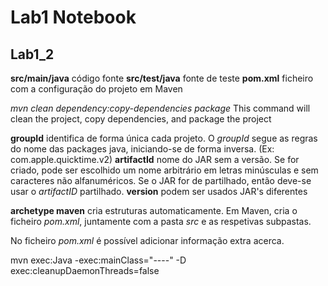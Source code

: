 # Lab1 Notebook

## Lab1_2

**src/main/java** código fonte
**src/test/java** fonte de teste
**pom.xml** ficheiro com a configuração do projeto em Maven

*mvn clean dependency:copy-dependencies package*  This command will clean the project, copy dependencies, and package the project

**groupId** identifica de forma única cada projeto. O *groupId* segue as regras do nome das packages java, iniciando-se de forma inversa. (Ex: com.apple.quicktime.v2) 
**artifactId** nome do JAR sem a versão. Se for criado, pode ser escolhido um nome arbitrário em letras minúsculas e sem caracteres não alfanuméricos. Se o JAR for de partilhado, então deve-se usar o *artifactID* partilhado.
**version** podem ser usados JAR's diferentes

**archetype maven** cria estruturas automaticamente. Em Maven, cria o ficheiro *pom.xml*, juntamente com a pasta *src* e as respetivas subpastas.

No ficheiro *pom.xml* é possível adicionar informação extra acerca.


mvn exec:Java -exec:mainClass="----" -D exec:cleanupDaemonThreads=false